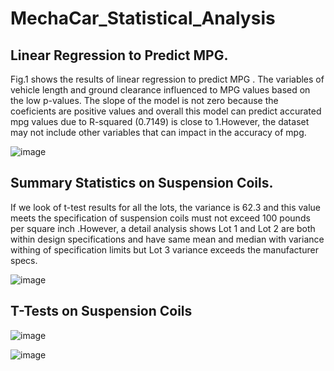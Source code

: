# MechaCar_Statistical_Analysis

## Linear Regression to Predict MPG.

Fig.1 shows the results of linear regression to predict MPG . The variables of vehicle length and ground clearance influenced to MPG values based on the low p-values. The slope of the model is not zero because the coeficients are positive values and overall this model can predict accurated mpg values due to R-squared (0.7149) is close to 1.However, the dataset may not include other variables that can impact in the accuracy of mpg. 
  
![image](https://user-images.githubusercontent.com/120151872/230745027-1ebea422-3861-45af-bb0e-ad37e2f4d436.png)

 ## Summary Statistics on Suspension Coils.

If we look  of t-test results for all the lots, the variance is 62.3  and this value meets the specification of suspension coils must not exceed 100 pounds per square inch .However, a detail analysis shows Lot 1 and Lot 2 are both within design specifications and have same mean and median with variance withing of specification limits but  Lot 3 variance exceeds the manufacturer specs.

![image](https://user-images.githubusercontent.com/120151872/230745812-181dbdec-a785-4b51-8ca5-57f3472c861b.png)

## T-Tests on Suspension Coils




![image](https://user-images.githubusercontent.com/120151872/230748075-f6e39e21-473c-4630-a7bb-27df4378e6a2.png)


![image](https://user-images.githubusercontent.com/120151872/230748397-170bac77-b850-49ce-ab00-85d92d29bf63.png)

